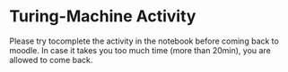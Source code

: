 # Turing-Machine Activity

Please try tocomplete the activity in the notebook before coming back to moodle. In case it takes you too much time (more than 20min), you are allowed to come back.